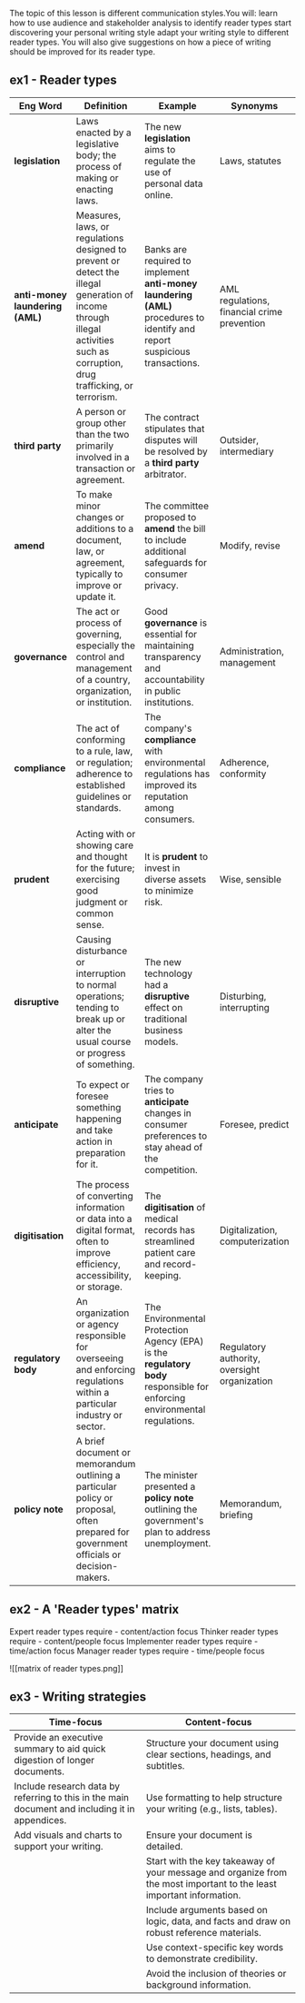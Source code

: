 The topic of this lesson is different communication styles.You will:
learn how to use audience and stakeholder analysis to identify reader types
start discovering your personal writing style
adapt your writing style to different reader types.
You will also give suggestions on how a piece of writing should be improved for its reader type.

## ex1 - Reader types

| **Eng Word**       | **Definition**                                                                                                                                                                                    | **Example**                                                                                                                                                                                                                         | **Synonyms**                                    | **Antonyms**                                  |
|--------------------|---------------------------------------------------------------------------------------------------------------------------------------------------------------------------------------------------|-------------------------------------------------------------------------------------------------------------------------------------------------------------------------------------------------------------------------------------|-------------------------------------------------|-----------------------------------------------|
| **legislation**    | Laws enacted by a legislative body; the process of making or enacting laws.                                                                                                                       | The new **legislation** aims to regulate the use of personal data online.                                                                                                                                                           | Laws, statutes                                 | Anarchy, lawlessness                         |
| **anti-money laundering (AML)** | Measures, laws, or regulations designed to prevent or detect the illegal generation of income through illegal activities such as corruption, drug trafficking, or terrorism. | Banks are required to implement **anti-money laundering (AML)** procedures to identify and report suspicious transactions.                                                                                                            | AML regulations, financial crime prevention    | Money laundering, financial crime             |
| **third party**    | A person or group other than the two primarily involved in a transaction or agreement.                                                                                                            | The contract stipulates that disputes will be resolved by a **third party** arbitrator.                                                                                                                                               | Outsider, intermediary                         | Participant, party involved                   |
| **amend**          | To make minor changes or additions to a document, law, or agreement, typically to improve or update it.                                                                                            | The committee proposed to **amend** the bill to include additional safeguards for consumer privacy.                                                                                                                                  | Modify, revise                                 | Keep, maintain                                |
| **governance**     | The act or process of governing, especially the control and management of a country, organization, or institution.                                                                                | Good **governance** is essential for maintaining transparency and accountability in public institutions.                                                                                                                             | Administration, management                    | Anarchy, mismanagement                        |
| **compliance**     | The act of conforming to a rule, law, or regulation; adherence to established guidelines or standards.                                                                                             | The company's **compliance** with environmental regulations has improved its reputation among consumers.                                                                                                                             | Adherence, conformity                          | Violation, non-compliance                     |
| **prudent**        | Acting with or showing care and thought for the future; exercising good judgment or common sense.                                                                                                 | It is **prudent** to invest in diverse assets to minimize risk.                                                                                                                                                                    | Wise, sensible                                 | Reckless, careless                            |
| **disruptive**     | Causing disturbance or interruption to normal operations; tending to break up or alter the usual course or progress of something.                                                                 | The new technology had a **disruptive** effect on traditional business models.                                                                                                                                                     | Disturbing, interrupting                       | Stable, continuous                            |
| **anticipate**     | To expect or foresee something happening and take action in preparation for it.                                                                                                                   | The company tries to **anticipate** changes in consumer preferences to stay ahead of the competition.                                                                                                                                | Foresee, predict                               | React, respond                                |
| **digitisation**   | The process of converting information or data into a digital format, often to improve efficiency, accessibility, or storage.                                                                      | The **digitisation** of medical records has streamlined patient care and record-keeping.                                                                                                                                            | Digitalization, computerization               | Manual processing, paper-based               |
| **regulatory body**| An organization or agency responsible for overseeing and enforcing regulations within a particular industry or sector.                                                                           | The Environmental Protection Agency (EPA) is the **regulatory body** responsible for enforcing environmental regulations.                                                                                                             | Regulatory authority, oversight organization  | Unregulated sector, lack of oversight         |
| **policy note**    | A brief document or memorandum outlining a particular policy or proposal, often prepared for government officials or decision-makers.                                                              | The minister presented a **policy note** outlining the government's plan to address unemployment.                                                                                                                                   | Memorandum, briefing                           | Lengthy report, comprehensive document        |


## ex2 - A 'Reader types' matrix


Expert reader types require - content/action focus
Thinker reader types require - content/people focus
Implementer reader types require - time/action focus
Manager reader types require - time/people focus

![[matrix of reader types.png]]

## ex3 - Writing strategies

| **Time-focus**                                 | **Content-focus**                                                      |
|-----------------------------------------------|-------------------------------------------------------------------------|
| Provide an executive summary to aid quick digestion of longer documents. | Structure your document using clear sections, headings, and subtitles.  |
| Include research data by referring to this in the main document and including it in appendices. | Use formatting to help structure your writing (e.g., lists, tables). |
| Add visuals and charts to support your writing. | Ensure your document is detailed.                                      |
|                                                | Start with the key takeaway of your message and organize from the most important to the least important information. |
|                                                | Include arguments based on logic, data, and facts and draw on robust reference materials. |
|                                                | Use context-specific key words to demonstrate credibility.             |
|                                                | Avoid the inclusion of theories or background information.             |